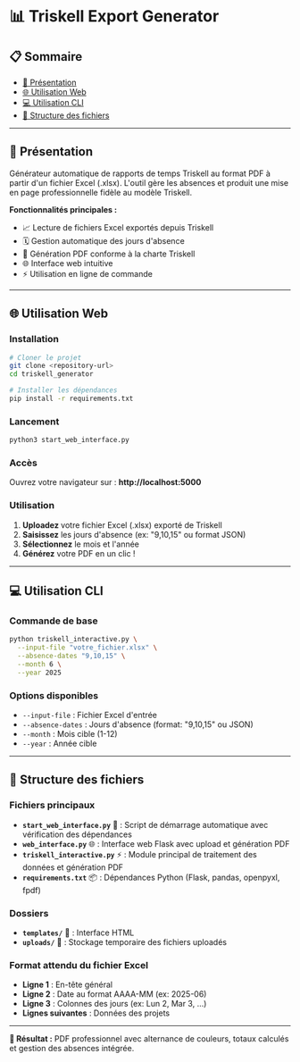 # 📊 Triskell Export Generator

## 📋 Sommaire
- [🎯 Présentation](#-présentation)
- [🌐 Utilisation Web](#-utilisation-web)
- [💻 Utilisation CLI](#-utilisation-cli)
- [📁 Structure des fichiers](#-structure-des-fichiers)

---

## 🎯 Présentation

Générateur automatique de rapports de temps Triskell au format PDF à partir d'un fichier Excel (.xlsx). L'outil gère les absences et produit une mise en page professionnelle fidèle au modèle Triskell.

**Fonctionnalités principales :**
- 📈 Lecture de fichiers Excel exportés depuis Triskell
- 🗓️ Gestion automatique des jours d'absence
- 📄 Génération PDF conforme à la charte Triskell
- 🌐 Interface web intuitive
- ⚡ Utilisation en ligne de commande

---

## 🌐 Utilisation Web

### Installation
```bash
# Cloner le projet
git clone <repository-url>
cd triskell_generator

# Installer les dépendances
pip install -r requirements.txt
```

### Lancement
```bash
python3 start_web_interface.py
```

### Accès
Ouvrez votre navigateur sur : **http://localhost:5000**

### Utilisation
1. **Uploadez** votre fichier Excel (.xlsx) exporté de Triskell
2. **Saisissez** les jours d'absence (ex: "9,10,15" ou format JSON)
3. **Sélectionnez** le mois et l'année
4. **Générez** votre PDF en un clic !

---

## 💻 Utilisation CLI

### Commande de base
```bash
python triskell_interactive.py \
  --input-file "votre_fichier.xlsx" \
  --absence-dates "9,10,15" \
  --month 6 \
  --year 2025
```

### Options disponibles
- `--input-file` : Fichier Excel d'entrée
- `--absence-dates` : Jours d'absence (format: "9,10,15" ou JSON)
- `--month` : Mois cible (1-12)
- `--year` : Année cible

---

## 📁 Structure des fichiers

### Fichiers principaux
- **`start_web_interface.py`** 🚀 : Script de démarrage automatique avec vérification des dépendances
- **`web_interface.py`** 🌐 : Interface web Flask avec upload et génération PDF
- **`triskell_interactive.py`** ⚡ : Module principal de traitement des données et génération PDF
- **`requirements.txt`** 📦 : Dépendances Python (Flask, pandas, openpyxl, fpdf)

### Dossiers
- **`templates/`** 🎨 : Interface HTML
- **`uploads/`** 📁 : Stockage temporaire des fichiers uploadés

### Format attendu du fichier Excel
- **Ligne 1** : En-tête général
- **Ligne 2** : Date au format AAAA-MM (ex: 2025-06)
- **Ligne 3** : Colonnes des jours (ex: Lun 2, Mar 3, ...)
- **Lignes suivantes** : Données des projets

---

**🎯 Résultat :** PDF professionnel avec alternance de couleurs, totaux calculés et gestion des absences intégrée. 
